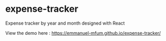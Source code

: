 # expense-tracker
Expense tracker by year and month designed with React

View the demo here : https://emmanuel-mfum.github.io/expense-tracker/
